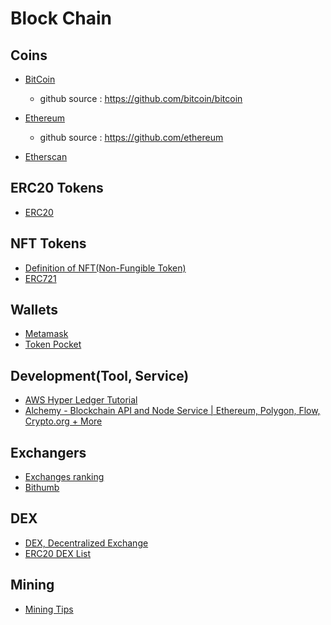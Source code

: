 # Block Chain

## Coins

* [BitCoin](https://ja.wikipedia.org/wiki/%E3%83%93%E3%83%83%E3%83%88%E3%82%B3%E3%82%A4%E3%83%B3)
  * github source : https://github.com/bitcoin/bitcoin
* [Ethereum](https://en.wikipedia.org/wiki/Ethereum)
  * github source : https://github.com/ethereum

* [Etherscan](https://etherscan.io/)

## ERC20 Tokens

* [ERC20](https://ethereum.org/ja/developers/docs/standards/tokens/erc-20/)

## NFT Tokens

* [Definition of NFT(Non-Fungible Token)](https://en.wikipedia.org/wiki/Non-fungible_token)
* [ERC721](https://ethereum.org/ja/developers/docs/standards/tokens/erc-721/)

## Wallets

* [Metamask](https://metamask.io/)
* [Token Pocket](https://tokenpocket.jp/)

## Development(Tool, Service)

* [AWS Hyper Ledger Tutorial](https://docs.aws.amazon.com/managed-blockchain/latest/hyperledger-fabric-dev/managed-blockchain-get-started-tutorial.html)
* [Alchemy - Blockchain API and Node Service | Ethereum, Polygon, Flow, Crypto.org + More](https://www.alchemy.com/)

## Exchangers

* [Exchanges ranking](https://coinmarketcap.com/rankings/exchanges/)
* [Bithumb](https://www.bithumb.com/)

## DEX

* [DEX, Decentralized Exchange](https://en.wikipedia.org/wiki/Decentralized_exchange)
* [ERC20 DEX List](https://etherscan.io/directory/Exchanges/DEX)

## Mining

* [Mining Tips](https://github.com/LowyShin/KnowledgeBase/blob/master/wiki/mining/README.md)
